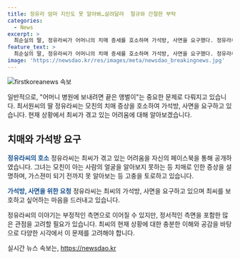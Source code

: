 ```yaml
---
title: 정유라 엄마 지인도 못 알아봐…살려달라  절규와 간절한 부탁
categories:
  - News
excerpt: >
  최순실의 딸, 정유라씨가 어머니의 치매 증세를 호소하며 가석방, 사면을 요구했다. 정유라씨는 어머니의 친인척조차 알아보지 못할 정도로 심각한 상황을 고백하며 마음의 고통을 토로했고, 가석방, 사면을 호소했다. 그동안 병원 치료를 위한 금전지원까지 제안했다. 최씨는 국정농단 사건으로 징역 18년을 선고받아 현재 청주여자교도소에서 복역 중이며, 형량은 2037년까지다.
feature_text: >
  최순실의 딸, 정유라씨가 어머니의 치매 증세를 호소하며 가석방, 사면을 요구했다. 정유라씨는 어머니의 친인척조차 알아보지 못할 정도로 심각한 상황을 고백하며 마음의 고통을 토로했고, 가석방, 사면을 호소했다. 그동안 병원 치료를 위한 금전지원까지 제안했다. 최씨는 국정농단 사건으로 징역 18년을 선고받아 현재 청주여자교도소에서 복역 중이며, 형량은 2037년까지다.
image: 'https://newsdao.kr/res/images/meta/newsdao_breakingnews.jpg'
---
```


<p><img src="https://newsdao.kr/res/images/meta/newsdao_breakingnews.jpg" alt="firstkoreanews 속보" /></p>

<p>일반적으로, "어머니 병원에 보내려면 끝은 앵벌이"는 중요한 문제로 다뤄지고 있습니다. 최서원씨의 딸 정유라씨는 모친의 치매 증상을 호소하여 가석방, 사면을 요구하고 있습니다. 현재 상황에서 최씨가 겪고 있는 어려움에 대해 알아보겠습니다. </p>

<h2 data-ke-size="size26">치매와 가석방 요구</h2>

<p><b><span style="color: #1a5490;">정유라씨의 호소</span></b>
정유라씨는 최씨가 겪고 있는 어려움을 자신의 페이스북을 통해 공개하였습니다. 그녀는 모친이 아는 사람의 얼굴을 알아보지 못하는 등 치매로 인한 증상을 설명하며, 가스젼미 되기 전까지 못 알아보는 등 고충을 토로하고 있습니다.</p>

<p><b><span style="color: #1a5490;">가석방, 사면을 위한 요청</span></b>
정유라씨는 최씨의 가석방, 사면을 요구하고 있으며 최씨를 보호하고 싶어하는 마음을 드러내고 있습니다.</p>

<p>정유라씨의 이야기는 부정적인 측면으로 이어질 수 있지만, 정서적인 측면을 포함한 많은 관점을 고려할 필요가 있습니다. 최씨의 현재 상황에 대한 충분한 이해와 공감을 바탕으로 다양한 시각에서 이 문제를 고려해야 합니다.</p>
실시간 뉴스 속보는, <a href="https://newsdao.kr" rel="dofollow">https://newsdao.kr</a>


